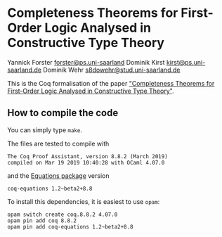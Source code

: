 # Completeness Theorems for First-Order Logic Analysed in Constructive Type Theory

Yannick Forster <forster@ps.uni-saarland>
Dominik Kirst <kirst@ps.uni-saarland.de>
Dominik Wehr <s8dowehr@stud.uni-saarland.de>

This is the Coq formalisation of the paper ["Completeness Theorems for First-Order Logic Analysed in Constructive Type Theory"](https://www.ps.uni-saarland.de/extras/fol-undec/).

## How to compile the code

You can simply type `make`.

The files are tested to compile with

``` shell
The Coq Proof Assistant, version 8.8.2 (March 2019)
compiled on Mar 19 2019 10:40:28 with OCaml 4.07.0
```
and the [Equations package](https://github.com/mattam82/Coq-Equations) version

``` shell
coq-equations 1.2~beta2+8.8

```

To install this dependencies, it is easiest to use `opam`:

``` shell
opam switch create coq.8.8.2 4.07.0
opam pin add coq 8.8.2
opam pin add coq-equations 1.2~beta2+8.8
```
